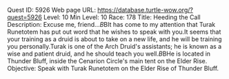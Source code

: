 Quest ID: 5926
Web page URL: https://database.turtle-wow.org/?quest=5926
Level: 10
Min Level: 10
Race: 178
Title: Heeding the Call
Description: Excuse me, friend...$B$BIt has come to my attention that Turak Runetotem has put out word that he wishes to speak with you.It seems that your training as a druid is about to take on a new life, and he will be training you personally.Turak is one of the Arch Druid's assistants; he is known as a wise and patient druid, and he should teach you well.$B$BHe is located in Thunder Bluff, inside the Cenarion Circle's main tent on the Elder Rise.
Objective: Speak with Turak Runetotem on the Elder Rise of Thunder Bluff.
